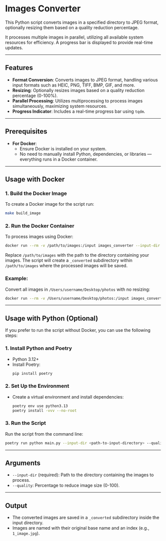 # Images Converter

This Python script converts images in a specified directory to JPEG format, optionally resizing them based on a quality reduction percentage. 

It processes multiple images in parallel, utilizing all available system resources for efficiency. A progress bar is displayed to provide real-time updates.

---

## Features

- **Format Conversion**: Converts images to JPEG format, handling various input formats such as HEIC, PNG, TIFF, BMP, GIF, and more.
- **Resizing**: Optionally resizes images based on a quality reduction percentage (0-100%).
- **Parallel Processing**: Utilizes multiprocessing to process images simultaneously, maximizing system resources.
- **Progress Indicator**: Includes a real-time progress bar using `tqdm`.

---

## Prerequisites

- **For Docker**: 
  - Ensure Docker is installed on your system.
  - No need to manually install Python, dependencies, or libraries — everything runs in a Docker container.

---

## Usage with Docker

### 1. **Build the Docker Image**

To create a Docker image for the script run:
```bash
make build_image
```

### 2. **Run the Docker Container**

To process images using Docker:
```bash
docker run --rm -v /path/to/images:/input images_converter --input-dir /input --quality <quality-percentage>
```

Replace `/path/to/images` with the path to the directory containing your images. The script will create a `_converted` subdirectory within `/path/to/images` where the processed images will be saved.

### Example:
Convert all images in `/Users/username/Desktop/photos` with no resizing:
```bash
docker run --rm -v /Users/username/Desktop/photos:/input images_converter --input-dir /input --quality 0
```

---

## Usage with Python (Optional)

If you prefer to run the script without Docker, you can use the following steps:

### 1. **Install Python and Poetry**

- Python 3.12+
- Install Poetry:
  ```bash
  pip install poetry
  ```

### 2. **Set Up the Environment**

- Create a virtual environment and install dependencies:
  ```bash
  poetry env use python3.13
  poetry install -vvv --no-root
  ```

### 3. **Run the Script**

Run the script from the command line:
```bash
poetry run python main.py --input-dir <path-to-input-directory> --quality <quality-percentage>
```

---

## Arguments

- `--input-dir` (required): Path to the directory containing the images to process.
- `--quality`: Percentage to reduce image size (0-100).

---

## Output

- The converted images are saved in a `_converted` subdirectory inside the input directory.
- Images are named with their original base name and an index (e.g., `1_image.jpg`).
